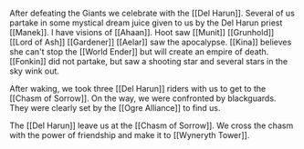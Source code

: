 After defeating the Giants we celebrate with the [[Del Harun]]. Several of us partake in some mystical dream juice given to us by the Del Harun priest [[Manek]]. I have visions of [[Ahaan]].
Hoot saw [[Munit]] [[Grunhold]] [[Lord of Ash]] [[Gardener]]
[[Aelar]] saw the apocalypse. [[Kina]] believes she can't stop the [[World Ender]] but will create an empire of death.
[[Fonkin]] did not partake, but saw a shooting star and several stars in the sky wink out.

After waking, we took three [[Del Harun]] riders with us to get to the [[Chasm of Sorrow]]. On the way, we were confronted by blackguards. They were clearly set by the [[Ogre Alliance]] to find us.

The [[Del Harun]] leave us at the [[Chasm of Sorrow]]. We cross the chasm with the power of friendship and make it to [[Wyneryth Tower]].